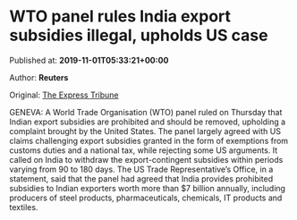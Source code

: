 
# WTO panel rules India export subsidies illegal, upholds US case

Published at: **2019-11-01T05:33:21+00:00**

Author: **Reuters**

Original: [The Express Tribune](https://tribune.com.pk/story/2091289/2-wto-panel-rules-india-export-subsidies-illegal-upholds-us-case/)

GENEVA: A World Trade Organisation (WTO) panel ruled on Thursday that Indian export subsidies are prohibited and should be removed, upholding a complaint brought by the United States.
The panel largely agreed with US claims challenging export subsidies granted in the form of exemptions from customs duties and a national tax, while rejecting some US arguments. It called on India to withdraw the export-contingent subsidies within periods varying from 90 to 180 days.
The US Trade Representative’s Office, in a statement, said that the panel had agreed that India provides prohibited subsidies to Indian exporters worth more than $7 billion annually, including producers of steel products, pharmaceuticals, chemicals, IT products and textiles.
